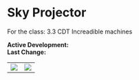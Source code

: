 # Sky Projector
For the class: 3.3 CDT Increadible machines

**Active Development:** <br>
**Last Change:** <br>

| | |
| :---: | :---: |
| ![](/Screenshots/.png) | ![](/Screenshots/.png) |
